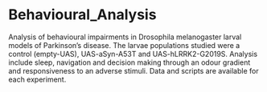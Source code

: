 # Behavioural_Analysis
Analysis of behavioural impairments in Drosophila melanogaster larval models of Parkinson’s disease. The larvae populations studied were a control (empty-UAS), UAS-aSyn-A53T and UAS-hLRRK2-G2019S.
Analysis include sleep, navigation and decision making through an odour gradient and responsiveness to an adverse stimuli. Data and scripts are available for each experiment.

